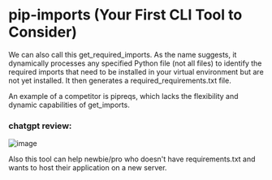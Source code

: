 # pip-imports (Your First CLI Tool to Consider)

We can also call this get_required_imports. As the name suggests, it dynamically processes any specified Python file (not all files) to identify the required imports that need to be installed in your virtual environment but are not yet installed. It then generates a required_requirements.txt file.

An example of a competitor is pipreqs, which lacks the flexibility and dynamic capabilities of get_imports.

### chatgpt review:
![image](https://github.com/user-attachments/assets/1fac617a-a1ae-41d9-9955-a51442c83a95)

Also this tool can help newbie/pro who doesn't have requirements.txt and wants to host their application on a new server.



